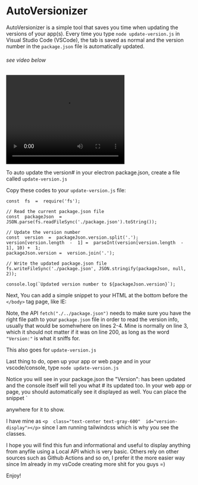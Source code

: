 # AutoVersionizer

AutoVersionizer is a simple tool that saves you time when updating the versions of your app(s). Every time you type `node update-version.js` in Visual Studio Code (VSCode), the tab is saved as normal and the version number in the `package.json` file is automatically updated.

###### see video below
<video width="320" height="240" controls><source src="https://awevideo.s3.amazonaws.com/video-14633323-e7b04947696da6b1e777665270deaf8e.webm?X-Amz-Algorithm=AWS4-HMAC-SHA256&amp;X-Amz-Credential=AKIAJSCJQ2NM3XLFPVKA%2F20230208%2Fus-east-1%2Fs3%2Faws4_request&amp;X-Amz-Date=20230208T081109Z&amp;X-Amz-Expires=86400&amp;X-Amz-SignedHeaders=host&amp;X-Amz-Signature=9f504e8de0c3c06107724b1df05b239a7d5c0f2ddf532dafc3c17bd0d530f573"  type="video/mp4">
src="https://awevideo.s3.amazonaws.com/video-14633323-e7b04947696da6b1e777665270deaf8e.webm?X-Amz-Algorithm=AWS4-HMAC-SHA256&amp;X-Amz-Credential=AKIAJSCJQ2NM3XLFPVKA%2F20230208%2Fus-east-1%2Fs3%2Faws4_request&amp;X-Amz-Date=20230208T081109Z&amp;X-Amz-Expires=86400&amp;X-Amz-SignedHeaders=host&amp;X-Amz-Signature=9f504e8de0c3c06107724b1df05b239a7d5c0f2ddf532dafc3c17bd0d530f573"  type="video/ogg">
</video>

To auto update the version# in your electron package.json, create a file called `update-version.js`

Copy these codes to your `update-version.js` file:
```
const  fs  =  require('fs');

// Read the current package.json file
const  packageJson  =  JSON.parse(fs.readFileSync('./package.json').toString());

// Update the version number
const  version  =  packageJson.version.split('.');
version[version.length  -  1] =  parseInt(version[version.length  -  1], 10) +  1;
packageJson.version =  version.join('.');

// Write the updated package.json file
fs.writeFileSync('./package.json', JSON.stringify(packageJson, null, 2));

console.log(`Updated version number to ${packageJson.version}`);
```

Next, You can add a simple snippet to your HTML at the bottom before the `</body>` tag page, like IE:

<script>
// Fetch the JSON data from your package.json file
fetch("./../package.json").then(response  =>  response.json()).then(data  => { // Get the version number from the data
const  version  =  data.version;

// Get the element where you want to display the version number
const  versionDisplay  =  document.getElementById("version-display");

// Update the text of the element with the version number
// @ts-ignore
versionDisplay.textContent  =  `The latest version: ${version}`;
});
</script>


Note, the API `fetch("./../package.json")` needs to make sure you have the right file path to your `package.json` file in order to read the version info, usually that would be somehwhere on lines 2-4. Mine is normally on line 3, which it should not matter if it was on line 200, as long as the word `"Version:"` is what it sniffs for.

This also goes for `update-version.js`

Last thing to do, open up your app or web page and in your vscode/console, type `node update-version.js` 

Notice you will see in your package.json the "Version": has been updated and the console itself will tell you what # its updated too. In your web app or page, you should automatically see it displayed as well. You can place the snippet `<p id="version-display"></p> anywhere for it to show.

I have mine as `<p  class="text-center text-gray-600"  id="version-display"></p>` since I am running tailwindcss which is why you see the classes.

I hope you will find this fun and informational and useful to display anything from anyfile using a Local API which is very basic. Others rely on other sources such as Github Actions and so on, I prefer it the more easier way since Im already in my vsCode creating more shit for you guys =)

Enjoy!
